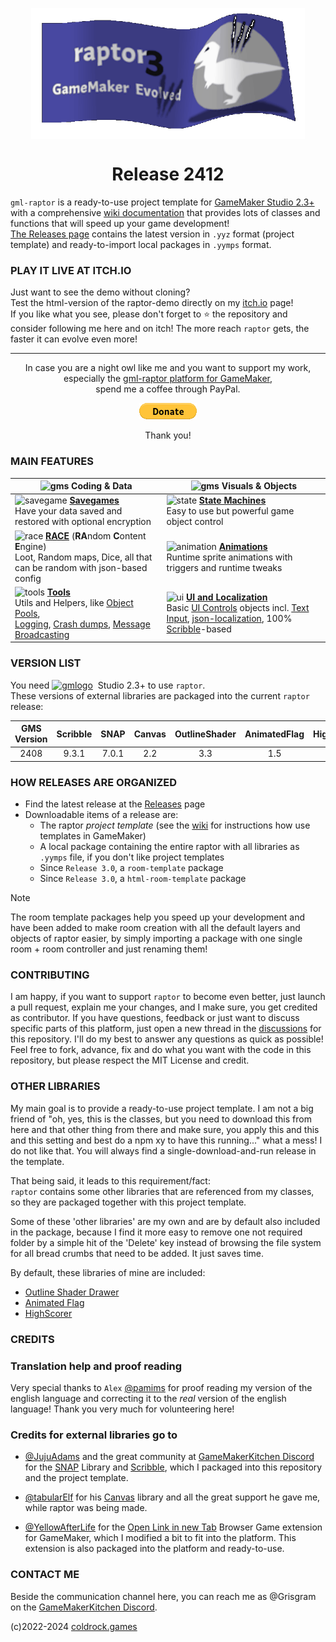 <p align="center"><img src="https://github.com/Grisgram/gml-raptor/blob/dev/_assets_/logos_and_banners/gml-raptor-anim-trans.gif" style="display:block; margin:auto; width:438px"></p>
<h1 align="center">Release 2412</h1>

`gml-raptor` is a ready-to-use project template for [GameMaker Studio 2.3+](https://gamemaker.io) with a comprehensive [wiki documentation](https://github.com/Grisgram/gml-raptor/wiki) that provides lots of classes and functions that will speed up your game development!<br/>
[The Releases page](https://github.com/Grisgram/gml-raptor/releases) contains the latest version in `.yyz` format (project template) and ready-to-import local packages in `.yymps` format.

### PLAY IT LIVE AT ITCH.IO
Just want to see the demo without cloning?<br/>
Test the html-version of the raptor-demo directly on my [itch.io](https://grisgram.itch.io/gml-raptor) page!<br/>
If you like what you see, please don't forget to ⭐ the repository and consider following me here and on itch! The more reach `raptor` gets, the faster it can evolve even more!

----

<p align="center">
In case you are a night owl like me and you want to support my work,<br/>especially the <a href="https://github.com/Grisgram/gml-raptor">gml-raptor platform for GameMaker</a>,<br/>spend me a coffee through PayPal. <p align="center"><a href="https://www.paypal.com/donate/?hosted_button_id=PL8VA5UFCPMK6" target="_blank"><img src="https://github.com/Grisgram/Grisgram/blob/main/images/paypal_donate.gif" /></a></p><p align="center">Thank you!</p>
</p>

### MAIN FEATURES

|![gms](https://user-images.githubusercontent.com/19487451/174742864-ca80b221-8799-42f0-851d-474ebbbf06be.png) Coding & Data|![gms](https://user-images.githubusercontent.com/19487451/174742864-ca80b221-8799-42f0-851d-474ebbbf06be.png) Visuals & Objects|
|-----------------------------------------------------------------------------------------------------------------------------------------------------------------------------------------------------------------------------|-------------------------------------------------------------------------------------------------------|
|![savegame](https://user-images.githubusercontent.com/19487451/180134446-1223e79f-0963-4438-954c-331d8827283e.png) [**Savegames**](https://github.com/Grisgram/gml-raptor/wiki/Savegame-System)<br/>Have your data saved and restored with optional encryption|![state](https://user-images.githubusercontent.com/19487451/180134498-d648abcb-ac41-4050-ac04-79046a634a66.png) [**State Machines**](https://github.com/Grisgram/gml-raptor/wiki/StateMachine)<br/>Easy to use but powerful game object control|
|![race](https://user-images.githubusercontent.com/19487451/180134457-003f837a-2e33-44af-a5fa-1f92f6aa8b22.png) [**RACE**](https://github.com/Grisgram/gml-raptor/wiki/RACE-%28The-Random-Content-Engine%29) (**RA**ndom **C**ontent **E**ngine)<br/>Loot, Random maps, Dice, all that can be random with json-based config|![animation](https://user-images.githubusercontent.com/19487451/180134463-51a17e65-f2de-415e-aadd-8ee6aa8ed7d8.png) [**Animations**](https://github.com/Grisgram/gml-raptor/wiki/Animation)<br/>Runtime sprite animations with triggers and runtime tweaks|
|![tools](https://user-images.githubusercontent.com/19487451/180134472-8e9a940f-41f0-48f4-964d-8e46dc9222b3.png) [**Tools**](https://github.com/Grisgram/gml-raptor/wiki/Tools%2C-other-Objects-and-Helpers)<br/>Utils and Helpers, like [Object Pools](https://github.com/Grisgram/gml-raptor/wiki/ObjectPool),<br/> [Logging](https://github.com/Grisgram/gml-raptor/wiki/Logger), [Crash dumps](https://github.com/Grisgram/gml-raptor/wiki/Crash-logs), [Message Broadcasting](https://github.com/Grisgram/gml-raptor/wiki/Broadcasting)|![ui](https://user-images.githubusercontent.com/19487451/180134486-7b55554d-aef1-4379-9e55-02290021b8fe.png) [**UI and Localization**](https://github.com/Grisgram/gml-raptor/wiki/UI-Subsystem)<br/>Basic [UI Controls](https://github.com/Grisgram/gml-raptor/wiki/UI-Subsystem) objects incl. [Text Input](https://github.com/Grisgram/gml-raptor/wiki/InputBox), [json-localization](https://github.com/Grisgram/gml-raptor/wiki/LG-Localization), 100% [Scribble](https://github.com/JujuAdams/scribble)-based|

### VERSION LIST
You need [![gmlogo](https://user-images.githubusercontent.com/19487451/177008359-37a3cdb7-2068-4ac8-84ef-4c455c2194de.png)](https://gamemaker.io)&nbsp;&nbsp;Studio 2.3+ to use `raptor`.<br/>
These versions of external libraries are packaged into the current `raptor` release:

| GMS Version | Scribble | SNAP | Canvas | OutlineShader | AnimatedFlag | HighScorer |
|:-:|:-:|:-:|:-:|:-:|:-:|:-:|
|2408|9.3.1|7.0.1|2.2|3.3|1.5|1.5|

### HOW RELEASES ARE ORGANIZED
* Find the latest release at the [Releases](https://github.com/Grisgram/gml-raptor/releases) page
* Downloadable items of a release are:
  * The raptor _project template_ (see the [wiki](https://github.com/Grisgram/gml-raptor/wiki) for instructions how use templates in GameMaker)
  * A local package containing the entire raptor with all libraries as `.yymps` file, if you don't like project templates
  * Since `Release 3.0`, a `room-template` package
  * Since `Release 3.0`, a `html-room-template` package

> [!NOTE]
> The room template packages help you speed up your development and have been added to make room creation with all the default layers and objects of raptor easier, by simply importing a package with one single room + room controller and just renaming them!


### CONTRIBUTING
I am happy, if you want to support `raptor` to become even better, just launch a pull request, explain me your changes, and I make sure, you get credited as contributor.
If you have questions, feedback or just want to discuss specific parts of this platform, just open a new thread in the [discussions](https://github.com/Grisgram/gml-raptor/discussions) for this repository. I'll do my best to answer any questions as quick as possible!
Feel free to fork, advance, fix and do what you want with the code in this repository, but please respect the MIT License and credit.<br/>


### OTHER LIBRARIES
My main goal is to provide a ready-to-use project template. I am not a big friend of "oh, yes, this is the classes, but you need to download this from here and that other thing from there and make sure, you apply this and this and this setting and best do a npm xy to have this running..." what a mess!
I do not like that. You will always find a single-download-and-run release in the template.

That being said, it leads to this requirement/fact:<br/>
`raptor` contains some other libraries that are referenced from my classes, so they are packaged together with this project template.

Some of these 'other libraries' are my own and are by default also included in the package, because I find it more easy to remove one not required folder by a simple hit of the 'Delete' key instead of browsing the file system for all bread crumbs that need to be added. It just saves time.

By default, these libraries of mine are included:

* [Outline Shader Drawer](https://github.com/Grisgram/gml-outline-shader-drawer)
* [Animated Flag](https://github.com/Grisgram/gml-animated-flag)
* [HighScorer](https://github.com/Grisgram/gml-highscorer)

### CREDITS
### Translation help and proof reading

Very special thanks to `Alex` [@pamims](https://github.com/pamims) for proof reading my version of the english language and correcting it to the _real_ version of the english language! Thank you very much for volunteering here!


### Credits for external libraries go to 

* [@JujuAdams](https://github.com/JujuAdams) and the great community at [GameMakerKitchen Discord](https://discord.gg/8krYCqr) for the [SNAP](https://github.com/JujuAdams/SNAP) Library and [Scribble](https://github.com/JujuAdams/scribble), which I packaged into this repository and the project template.

* [@tabularElf](https://github.com/tabularelf) for his [Canvas](https://github.com/tabularelf/Canvas) library and all the great support he gave me, while raptor was being made.

* [@YellowAfterLife](https://github.com/YellowAfterlife) for the [Open Link in new Tab](https://yal.cc/gamemaker-opening-links-in-new-tab-on-html5/) Browser Game extension for GameMaker, which I modified a bit to fit into the platform. This extension is also packaged into the platform and ready-to-use.

### CONTACT ME
Beside the communication channel here, you can reach me as @Grisgram on the [GameMakerKitchen Discord](https://discord.gg/8krYCqr).

(c)2022-2024 [coldrock.games](https://www.coldrock.games)


